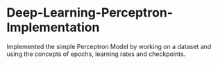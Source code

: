 # Deep-Learning-Perceptron-Implementation
Implemented the simple Perceptron Model by working on a dataset and using the concepts of epochs, learning rates and checkpoints.
